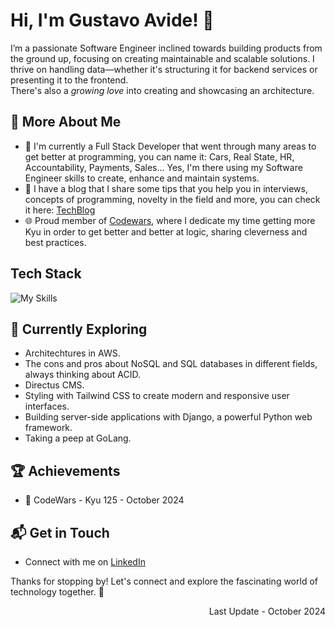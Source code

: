 # Hi, I'm Gustavo Avide! 👋

I’m a passionate Software Engineer inclined towards building products from the ground up, focusing on creating maintainable and scalable solutions.
I thrive on handling data—whether it's structuring it for backend services or presenting it to the frontend.  
There's also a _growing love_ into creating and showcasing an architecture.

<!--  ![Gustavo's Stats](https://github-readme-stats.vercel.app/api?username=gustavohdev&theme=vue-dark&show_icons=true&hide_border=true&count_private=true) -->

## 🚀 More About Me

- 🔭 I'm currently a Full Stack Developer that went through many areas to get better at programming, you can name it: Cars, Real State, HR, Accountability, Payments, Sales...
  Yes, I'm there using my Software Engineer skills to create, enhance and maintain systems.
- 📝 I have a blog that I share some tips that you help you in interviews, concepts of programming, novelty in the field and more, you can check it here:
[TechBlog](https://www.gustavoavide.com)
- 🌐 Proud member of [Codewars](https://www.codewars.com/users/gustavohdev), where I dedicate my time getting more Kyu in order to get better and better at logic, sharing cleverness and best practices.

## Tech Stack
![My Skills](https://skillicons.dev/icons?i=html,css,ts,aws,nextjs,react,redux,postgresql,nodejs,mongodb,cypress,jest,webpack,vercel,apple,bash,bootstrap,docker,elasticsearch,express,linux,redis,sqlite,vscode&perline=7)

## 🌱 Currently Exploring

  - Architechtures in AWS.
  - The cons and pros about NoSQL and SQL databases in different fields, always thinking about ACID.
  - Directus CMS.
  - Styling with Tailwind CSS to create modern and responsive user interfaces.
  - Building server-side applications with Django, a powerful Python web framework.
  - Taking a peep at GoLang.

 ## 🏆 Achievements

- 🌟 CodeWars - Kyu 125 - October 2024


## 📬 Get in Touch

- Connect with me on [LinkedIn](https://www.linkedin.com/in/ghsdevs/)


Thanks for stopping by! Let's connect and explore the fascinating world of technology together. 🚀

<div align="right">
Last Update - October 2024
</div>



<!--

Here are some ideas to get you started:

- 🔭 I’m currently working on ...
- 🌱 I’m currently learning ...
- 👯 I’m looking to collaborate on ...
- 🤔 I’m looking for help with ...
- 💬 Ask me about ...
- 📫 How to reach me: ...
- 😄 Pronouns: ...
- ⚡ Fun fact: ...
-->
